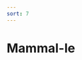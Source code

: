 ```yaml
---
sort: 7
---
```



# Mammal-le

<html>
<head>
<link rel="stylesheet" type="text/css" href="style.css">
<script src="traverse.js"></script>
</head>
<body>

</body>
</html> 
